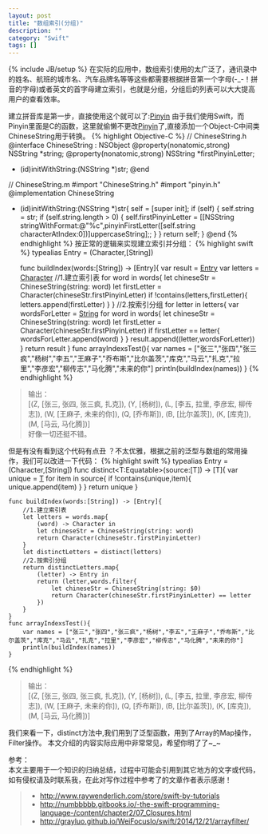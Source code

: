 ```yaml
---
layout: post
title: "数组索引(分组)"
description: ""
category: "Swift"
tags: []
---
```

{% include JB/setup %}
在实际的应用中，数组索引使用的太广泛了，通讯录中的姓名、航班的城市名、汽车品牌名等等这些都需要根据拼音第一个字母(-_-！拼音的字母)或者英文的首字母建立索引，也就是分组，分组后的列表可以大大提高用户的查看效率。
<!--more-->
建立拼音库是第一步，直接使用这个就可以了:[Pinyin](https://github.com/GrayLuo/pinyin-For-Objective-C)
由于我们使用Swift，而Pinyin里面是C的函数，这里就偷懒不更改[Pinyin](https://github.com/GrayLuo/pinyin-For-Objective-C)了,直接添加一个Object-C中间类ChineseString用于转换。
{% highlight Objective-C %}
//  ChineseString.h
@interface ChineseString : NSObject
@property(nonatomic,strong) NSString *string;
@property(nonatomic,strong) NSString *firstPinyinLetter;
- (id)initWithString:(NSString *)str;
@end


//  ChineseString.m
#import "ChineseString.h"
#import "pinyin.h"
@implementation ChineseString
- (id)initWithString:(NSString *)str{
    self = [super init];
    if (self) {
        self.string = str;
        if (self.string.length > 0) {
            self.firstPinyinLetter = [[NSString stringWithFormat:@"%c",pinyinFirstLetter([self.string characterAtIndex:0])]uppercaseString];;
        }
    }
    return  self;
}
@end
{% endhighlight %}
按正常的逻辑来实现建立索引并分组：
{% highlight swift %}
typealias Entry = (Character,[String])

    func buildIndex(words:[String]) -> [Entry]{
        var result = [Entry]()
        var letters = [Character]()
        //1.建立索引表
        for word in words{
            let chineseStr = ChineseString(string: word)
            let firstLetter = Character(chineseStr.firstPinyinLetter)
            if !contains(letters,firstLetter){
                letters.append(firstLetter)
            }
        }
        //2.按索引分组
        for letter in letters{
            var wordsForLetter = [String]()
            for word in words{
                let chineseStr = ChineseString(string: word)
                let firstLetter = Character(chineseStr.firstPinyinLetter)
                if firstLetter == letter{
                    wordsForLetter.append(word)
                }
            }
            result.append((letter,wordsForLetter))
        }
        return result
    }
    func arrayIndexsTest(){
        var names = ["张三","张四","张三疯","杨树","李五","王麻子","乔布斯","比尔盖茨","库克","马云","扎克","拉里","李彦宏","柳传志","马化腾","未来的你"]
        println(buildIndex(names))
    }
{% endhighlight %}
> 输出：  
> [(Z, [张三, 张四, 张三疯, 扎克]), (Y, [杨树]), (L, [李五, 拉里, 李彦宏, 柳传志]), (W, [王麻子, 未来的你]), (Q, [乔布斯]), (B, [比尔盖茨]), (K, [库克]), (M, [马云, 马化腾])]  
> 好像一切还挺不错。

但是有没有看到这个代码有点丑 ？不太优雅，根据之前的泛型与数组的常用操作，我们可以改进一下代码：
{% highlight swift %}
    typealias Entry = (Character,[String])
    func distinct<T:Equatable>(source:[T]) -> [T]{
        var unique = [T]()
        for item in source{
            if !contains(unique,item){
                unique.append(item)
            }
        }
        return unique
    }
    
    func buildIndex(words:[String]) -> [Entry]{
        //1.建立索引表
        let letters = words.map{
            (word) -> Character in
            let chineseStr = ChineseString(string: word)
            return Character(chineseStr.firstPinyinLetter)
        }
        let distinctLetters = distinct(letters)
        //2.按索引分组
        return distinctLetters.map{
            (letter) -> Entry in
            return (letter,words.filter{
                let chineseStr = ChineseString(string: $0)
                return Character(chineseStr.firstPinyinLetter) == letter
            })
        }
    }
    func arrayIndexsTest(){
        var names = ["张三","张四","张三疯","杨树","李五","王麻子","乔布斯","比尔盖茨","库克","马云","扎克","拉里","李彦宏","柳传志","马化腾","未来的你"]
        println(buildIndex(names))
    }
{% endhighlight %}
> 输出：  
> [(Z, [张三, 张四, 张三疯, 扎克]), (Y, [杨树]), (L, [李五, 拉里, 李彦宏, 柳传志]), (W, [王麻子, 未来的你]), (Q, [乔布斯]), (B, [比尔盖茨]), (K, [库克]), (M, [马云, 马化腾])]  

我们来看一下，distinct方法中,我们用到了泛型函数，用到了Array的Map操作，Filter操作。
本文介绍的内容实际应用中非常常见，希望你明了了~_~


参考：  
本文主要用于一个知识的归纳总结，过程中可能会引用到其它地方的文字或代码，如有侵权请及时联系我，在此对写作过程中参考了的文章作者表示感谢！ 

> * http://www.raywenderlich.com/store/swift-by-tutorials
> * http://numbbbbb.gitbooks.io/-the-swift-programming-language-/content/chapter2/07_Closures.html
> * http://grayluo.github.io/WeiFocusIo/swift/2014/12/21/arrayfilter/

